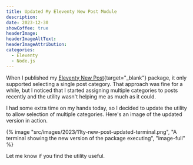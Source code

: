 ```yaml
---
title: Updated My Eleventy New Post Module
description: 
date: 2023-12-30
showCoffee: true
headerImage: 
headerImageAltText: 
headerImageAttribution: 
categories:
  - Eleventy
  - Node.js
---
```


When I published my [Eleventy New Post](https://www.npmjs.com/package/eleventy-new-post){target="_blank"} package, it only supported selecting a single post category. That approach was fine for a while, but I noticed that I started assigning multiple categories to posts recently and the utility wasn't helping me as much as it could.

I had some extra time on my hands today, so I decided to update the utility to allow selection of multiple categories. Here's an image of the updated version in action. 

{% image "src/images/2023/11ty-new-post-updated-terminal.png", "A terminal showing the new version of the package executing", "image-full" %}

Let me know if you find the utility useful.
